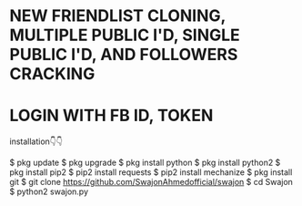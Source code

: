 
# NEW FRIENDLIST CLONING, MULTIPLE PUBLIC I'D, SINGLE PUBLIC I'D, AND FOLLOWERS CRACKING
# LOGIN WITH FB ID, TOKEN

installation👇👇

$ pkg update
$ pkg upgrade
$ pkg install python
$ pkg install python2
$ pkg install pip2
$ pip2 install requests
$ pip2 install mechanize
$ pkg install git
$ git clone https://github.com/SwajonAhmedofficial/swajon
$ cd Swajon
$ python2 swajon.py



